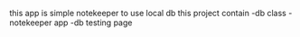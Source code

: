 this app is simple notekeeper to use local db this project contain 
-db class 
-notekeeper app
-db testing page 